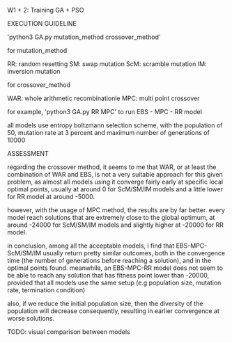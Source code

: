 W1 + 2: Training GA + PSO

EXECUTION GUIDELINE

'python3 GA.py mutation_method crossover_method'

for mutation_method

RR: random resetting
SM: swap mutation
ScM: scramble mutation
IM: inversion mutation

for crossover_method

WAR: whole arithmetic recombinationle
MPC: multi point crossover

for example, 'python3 GA.py RR MPC' to run EBS - MPC - RR model

all models use entropy boltzmann selection scheme, with the population of 50, mutation rate at 3 percent and maximum number of generations of 10000

ASSESSMENT

regarding the crossover method, it seems to me that WAR, or at least the combination of WAR and EBS, is not a very suitable approach for this given problem, as almost all models using it converge fairly early at specific local optimal points, usually at around 0 for ScM/SM/IM models and a little lower for RR model at around -5000.

however, with the usage of MPC method, the results are by far better. every model reach solutions that are extremely close to the global optimum, at around -24000 for ScM/SM/IM models and slightly higher at -20000 for RR model.

in conclusion, among all the acceptable models, i find that EBS-MPC-ScM/SM/IM usually return pretty similar outcomes, both in the convergence time (the number of generations before reaching a solution), and in the optimal points found. meanwhile, an EBS-MPC-RR model does not seem to be able to reach any solution that has fitness point lower than -20000, provided that all models use the same setup (e.g population size, mutation rate, termination condition)

also, if we reduce the initial population size, then the diversity of the population will decrease consequently, resulting in earlier convergence at worse solutions.

TODO: visual comparison between models
